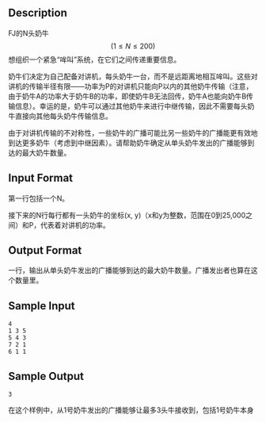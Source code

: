## Description

FJ的N头奶牛$$(1 \leq N \leq 200)$$想组织一个紧急“哞叫”系统，在它们之间传递重要信息。

奶牛们决定为自己配备对讲机，每头奶牛一台，而不是远距离地相互哞叫。这些对讲机的传输半径有限——功率为P的对讲机只能向P以内的其他奶牛传输（注意，由于奶牛A的功率大于奶牛B的功率，即使奶牛B无法回传，奶牛A也能向奶牛B传输信息）。幸运的是，奶牛可以通过其他奶牛来进行中继传输，因此不需要每头奶牛直接向其他每头奶牛传输信息。

由于对讲机传输的不对称性，一些奶牛的广播可能比另一些奶牛的广播能更有效地到达更多奶牛（考虑到中继因素）。请帮助奶牛确定从单头奶牛发出的广播能够到达的最大奶牛数量。

## Input Format

第一行包括一个N。

接下来的N行每行都有一头奶牛的坐标(x, y)（x和y为整数，范围在0到25,000之间）和P，代表着对讲机的功率。

## Output Format

一行，输出从单头奶牛发出的广播能够到达的最大奶牛数量。广播发出者也算在这个数量里。

## Sample Input

```
4
1 3 5
5 4 3
7 2 1
6 1 1
```

## Sample Output

```
3
```

在这个样例中，从1号奶牛发出的广播能够让最多3头牛接收到，包括1号奶牛本身


